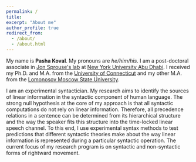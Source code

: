 ```yaml
---
permalink: /
title:
excerpt: "About me"
author_profile: true
redirect_from: 
  - /about/
  - /about.html
---
```


My name is **Pasha Koval**. My pronouns are *he/him/his*. I am a post-doctoral associate in [Jon Sprouse's lab](https://www.jonsprouse.com/lab.html) at [New York University Abu Dhabi](https://nyuad.nyu.edu/en/academics/divisions/science/academic-programs/psychology.html/). I received my Ph.D. and M.A. from the [University of Connecticut](https://linguistics.uconn.edu/) and my other M.A. from the [Lomonosov Moscow State University](http://tipl.philol.msu.ru/).

I am an experimental syntactician. My research aims to identify the sources of linear information in the syntactic component of human language. The strong null hypothesis at the core of my approach is that all syntactic computations do not rely on linear information. Therefore, all precedence relations in a sentence can be determined from its hierarchical structure and the way the speaker fits this structure into the time-locked linear speech channel. To this end, I use experimental syntax methods to test predictions that different syntactic theories make about the way linear information is represented during a particular syntactic operation. The current focus of my research program is on syntactic and non-syntactic forms of rightward movement.
